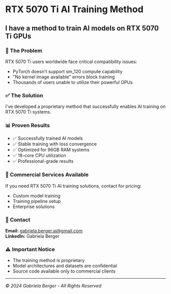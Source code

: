 # RTX 5070 Ti AI Training Method

## I have a method to train AI models on RTX 5070 Ti GPUs

### 🎯 The Problem
RTX 5070 Ti users worldwide face critical compatibility issues:
- PyTorch doesn't support sm_120 compute capability
- "No kernel image available" errors block training
- Thousands of users unable to utilize their powerful GPUs

### ✅ The Solution
I've developed a proprietary method that successfully enables AI training on RTX 5070 Ti systems.

### 📊 Proven Results
- ✅ Successfully trained AI models
- ✅ Stable training with loss convergence
- ✅ Optimized for 96GB RAM systems
- ✅ 18-core CPU utilization
- ✅ Professional-grade results

### 💼 Commercial Services Available
If you need RTX 5070 Ti AI training solutions, contact for pricing:
- Custom model training
- Training pipeline setup
- Enterprise solutions

### 📧 Contact
**Email:** gabriela.berger.ai@gmail.com  
**LinkedIn:** Gabriela Berger

### ⚠️ Important Notice
- The training method is proprietary
- Model architectures and datasets are confidential
- Source code available only to commercial clients

---
*© 2024 Gabriela Berger - All Rights Reserved*